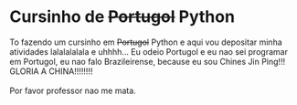 # Cursinho de ~~Portugol~~ Python

To fazendo um cursinho em ~~Portugol~~ Python e aqui vou depositar minha atividades lalalalalala e uhhhh... Eu odeio Portugol e eu nao sei programar em Portugol, eu nao falo Brazileirense, because eu sou Chines Jin Ping!!! GLORIA A CHINA!!!!!!!!\
\
Por favor professor nao me mata.
